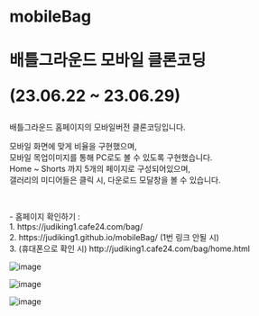 # mobileBag


<h1>
  배틀그라운드 모바일 클론코딩
<p>(23.06.22 ~ 23.06.29)</p>
</h1>
<p>
 배틀그라운드 홈페이지의 모바일버전 클론코딩입니다.
</p>
<p>
  모바일 화면에 맞게 비율을 구현했으며,
  <br>
  모바일 목업이미지를 통해 PC로도 볼 수 있도록 구현했습니다.
  <br>
  Home ~ Shorts 까지 5개의 페이지로 구성되어있으며,
  <br>
  갤러리의 미디어들은 클릭 시, 다운로드 모달창을 볼 수 있습니다.
</p>
<br>
<p>
  - 홈페이지 확인하기 :
  <br>
  1. https://judiking1.cafe24.com/bag/
  <br>
  2. https://judiking1.github.io/mobileBag/ (1번 링크 안될 시)
  <br>
  3. (휴대폰으로 확인 시) http://judiking1.cafe24.com/bag/home.html
</p>

![image](https://github.com/judiking1/mobileBag/assets/110409369/2a04c9d9-4c75-49c5-95b8-0a672a3e998d)

![image](https://github.com/judiking1/mobileBag/assets/110409369/dc349394-fb92-48e8-a33a-0ff0a4ea380e)


![image](https://github.com/judiking1/mobileBag/assets/110409369/453e9001-ea33-4f2f-a6c6-41b0c40e8f9d)
